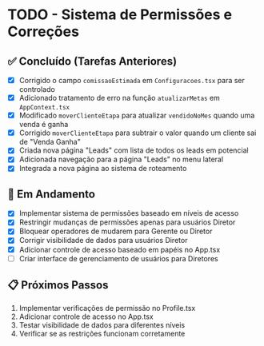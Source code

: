 # TODO - Sistema de Permissões e Correções

## ✅ Concluído (Tarefas Anteriores)
- [x] Corrigido o campo `comissaoEstimada` em `Configuracoes.tsx` para ser controlado
- [x] Adicionado tratamento de erro na função `atualizarMetas` em `AppContext.tsx`
- [x] Modificado `moverClienteEtapa` para atualizar `vendidoNoMes` quando uma venda é ganha
- [x] Corrigido `moverClienteEtapa` para subtrair o valor quando um cliente sai de "Venda Ganha"
- [x] Criada nova página "Leads" com lista de todos os leads em potencial
- [x] Adicionada navegação para a página "Leads" no menu lateral
- [x] Integrada a nova página ao sistema de roteamento

## 🔄 Em Andamento
- [x] Implementar sistema de permissões baseado em níveis de acesso
- [x] Restringir mudanças de permissões apenas para usuários Diretor
- [x] Bloquear operadores de mudarem para Gerente ou Diretor
- [x] Corrigir visibilidade de dados para usuários Diretor
- [x] Adicionar controle de acesso baseado em papéis no App.tsx
- [ ] Criar interface de gerenciamento de usuários para Diretores

## 📋 Próximos Passos
1. Implementar verificações de permissão no Profile.tsx
2. Adicionar controle de acesso no App.tsx
3. Testar visibilidade de dados para diferentes níveis
4. Verificar se as restrições funcionam corretamente
